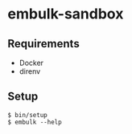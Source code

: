 # embulk-sandbox

## Requirements

* Docker
* direnv

## Setup

```
$ bin/setup
$ embulk --help
```
